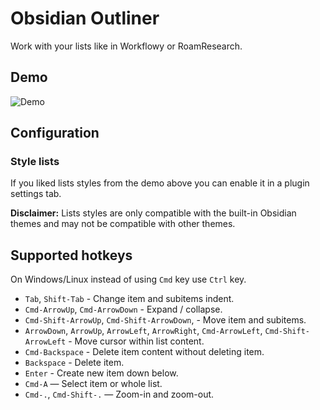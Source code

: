 # Obsidian Outliner

Work with your lists like in Workflowy or RoamResearch.

## Demo

![Demo](https://raw.githubusercontent.com/vslinko/obsidian-outliner/main/demo.gif)

## Configuration

### Style lists

If you liked lists styles from the demo above you can enable it in a plugin settings tab.

**Disclaimer:** Lists styles are only compatible with the built-in Obsidian themes and may not be compatible with other themes.

## Supported hotkeys

On Windows/Linux instead of using `Cmd` key use `Ctrl` key.

- `Tab`, `Shift-Tab` - Change item and subitems indent.
- `Cmd-ArrowUp`, `Cmd-ArrowDown` - Expand / collapse.
- `Cmd-Shift-ArrowUp`, `Cmd-Shift-ArrowDown`, - Move item and subitems.
- `ArrowDown`, `ArrowUp`, `ArrowLeft`, `ArrowRight`, `Cmd-ArrowLeft`, `Cmd-Shift-ArrowLeft` - Move cursor within list content.
- `Cmd-Backspace` - Delete item content without deleting item.
- `Backspace` - Delete item.
- `Enter` - Create new item down below.
- `Cmd-A` — Select item or whole list.
- `Cmd-.`, `Cmd-Shift-.` — Zoom-in and zoom-out.
